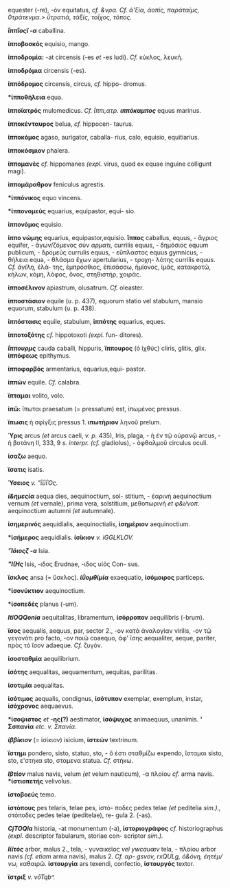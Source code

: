 equester (-re), -όν equitatus, *cf. &νρα. Cf. ά\'ξία, άοπίς,
παράταίμς, 0τράτενμα.\> ΰτρατιά, τάξίς, τοΐχος, τόπος.*

***ΐππΐοςϊ -α*** caballina.

**ίπποβοσκός** equisio, mango.

**ίπποδρομία:** -at circensis (-es *et* -es ludi). *Cf.* κύκλος, λευκή.

**ίπποδρόμια** circensis (-es).

**ίππόδρομος** circensis, circus, *cf.* hippo- dromus.

**\*ίπποθἡλεια** equa.

**ίπποϊατρός** mulomedicus. *Cf. ΐππι,ατρ. **ιππόκαμπος*** equus
marinus.

**ίπποκένταυρος** belua, *cf.* hippocen- taurus.

**ίπποκόμος** agaso, aurigator, caballa- rius, calo, equisio,
equitiarius.

**ίπποκόσμιον** phalera.

**ίππομανές** *cf.* hippomanes *(expl.* virus, quod ex equae inguine
colligunt magi).

**ίππομάραθρον** feniculus agrestis.

**\*ίππόνικος** equo vincens.

**\*ίππονομεύς** equarius, equipastor, equi- sio.

**ίππονόμος** equisio.

**ίππο νώμης** equarius, equipastor,equisio. **ϊππος** caballus,
equus, - ἄγριος equifer, - ἀγων/ζόμενος σὺν *αρματι,* currilis equus, -
δημόσιος equum publicum, - δρομεύς currulis equus, - εὔπλαστος equus
gymnicus, - θήλεια equa, - θλάσμα ἔχων apertularius, - τροχη- λάτης
currilis equus. *Cf. άγίλη,* έλά- της, ἐμπρόσθιος, έπισάσσω, ἠμίονος,
ἱμάς, κατακροτῶ, κήλων, κόμη, λόφος, ὄνος, στηθιστήρ, χοιράς.

**ίπποσέλινον** apiastrum, olusatrum. *Cf.* oleaster.

**ίπποστάσιον** equile (υ. p. 437), equorum statio vel stabulum, mansio
equorum, stabulum (υ. p. 438).

**ίππόστασις** equile, stabulum, **ίππότης** equarius, eques.

**ίπποτοξότης** *cf.* hippotoxoti *(expl.* fun- ditores).

***ΐππουρμς*** cauda caballi, hippuris, **ϊππουρος** (ὁ ἰχθύς) cliris,
glitis, glix. **ίππόφεως** epithymus.

**ίπποφορβός** armentarius, equarius,equi- pastor.

**ίππών** equile. *Cf.* calabra.

**ϊπταμαι** volito, volo.

**ίπῶ:** ἴπωται praesatum (= pressatum) est, ἰπωμένος pressus.

**ϊπωσις** ἠ σφίγξις pressus 1. **ιπωτἡριον** ληνοῦ prelum.

**Ὑρις** arcus *(et* arcus caeli, *v. p.* 435), Iris, plaga, - ἠ έν τῷ
οὐρανῷ arcus, - ἠ βοτάνη II, 333, 9 *s. interpr. (cf.* gladiolus), -
ὀφθαλμοῦ circulus oculi.

**ίσαζω** aequo.

**ϊσατις** isatis.

**Ὑσειος** *v. "ΐΰΐΌς.*

***ί&ημεςία*** aequa dies, aequinoctium, sol- stitium, - έαρινή
aequinoctium vernum *(et* vernale), prima vera, solstitium, μεθοπωρινή
*et φ&ι/νοπ.* aequinoctium autumni *(et* autumnale).

**ίσημερινός** aequidialis, aequinoctialis, **ίσημέριον** aequinoctium.

**\*ίσήμερος** aequidialis. **ίσίκιον** *v. iGGLKLOV.*

***'Ίόιοςζ -a*** Isia.

***"Ι(Ης*** Isis, -ιδος Erudnae, -ιδος υἱός Con- sus.

**ϊσκλος** ansa (= ὕσκλος). ***ίΰομθίμία*** exaequatio, **ίσόμοιρος**
particeps.

**\*ίσονύκτιον** aequinoctium.

**\*ίσοπεδές** planus (-um).

***ItiOQQonia*** aequitalitas, libramentum, **ίσόρροπον** aequilibris
(-brum).

**ϊσος** aequalis, aequus, par, sector 2., -ov κατὰ ἀναλογίαν virilis,
-ov τῷ γεγονότι pro facto, -ov ποιῶ coaequo, ἀφ' ἴσης aequaliter, aeque,
pariter, πρὸς τὸ ἴσον adaeque. *Cf.* ζυγόν.

**ίσοσταθμία** aequilibrium.

**ίσότης** aequalitas, aequamentum, aequi­tas, parilitas.

**ίσοτιμία** aequalitas.

**ίσότιμος** aequalis, condignus, **ίσότυπον** exemplar, exemplum,
instar, **ίσόχρονος** aequaevus.

**\*ίσοψιστος** *et* **-ης(?)** aestimator, **ίσόψυχος** animaequus,
unanimis. **\' Σσπανία** *etc. v. Σπανία.*

***ίββίκιον*** (= ἰσίκιον) isicium, **ίστεών** textrinum.

**ϊστημι** pondero, sisto, statuo, sto, - ὅ έστι σταθμίζω expendo,
ἵσταμαι sisto, sto, ε\'στηκα sto, σταμενα statua. *Cf.* στήκω.

***Ιβτίον*** malus navis, velum *(et* velum nauticum), -α πλοίου *cf.*
arma navis. **\*ίστιοπετής** velivolus.

**ίστοβοεύς** temo.

**ίστόπους** pes telaris, telae pes, ἱστό- ποδες pedes telae *(et*
peditelia *sim.).,* στόποδες pedes telae (peditelae), re- gula 2. (-as).

***CjTOQla*** historia, -at monumentum (-a), **ίστοριογράφος** *cf.*
historiographus *(expl.* descriptor fabularum, storiae con- scriptor
*sim.).*

***Ιίϊτός*** arbor, malus 2., tela, - γυναικεῖος *vel ywcauœv* tela, -
πλοίου arbor navis *(cf. etiam* arma navis), malus 2. *Cf. αρ- gsvov,
rxQULg, ό&όνη, έητέμ/νω,* καθαιρῶ. **ίστουργία** ars texendi, confectio,
**ίστουργός** textor.

**ϊστριξ** *v. vōTqb\^.*
